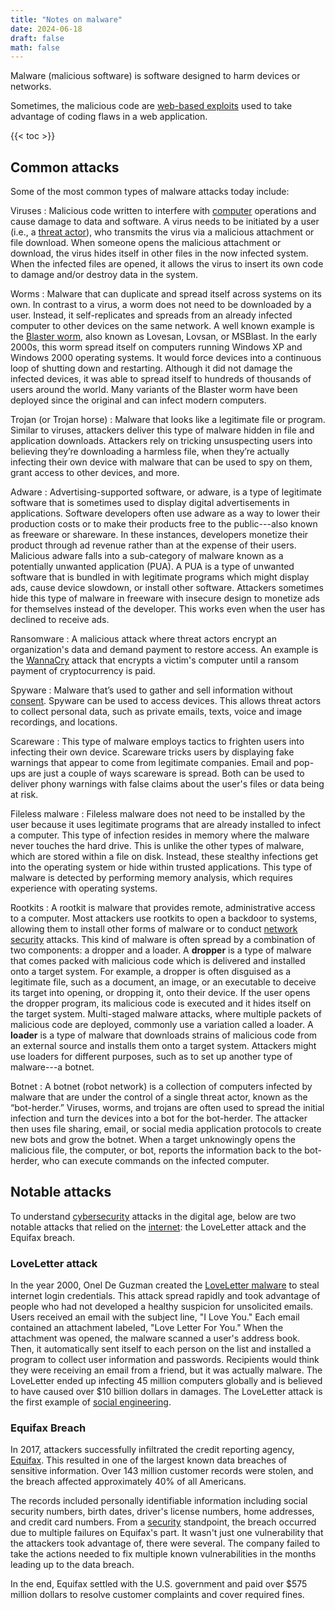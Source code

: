 ```yaml
---
title: "Notes on malware"
date: 2024-06-18
draft: false
math: false
---
```


Malware (malicious software) is software designed to harm devices or
networks.

Sometimes, the malicious code are [web-based exploits](/web-based-exploits)
used to take advantage of coding flaws in
a web application.

{{< toc >}}

## Common attacks

Some of the most common types of malware attacks today include:

Viruses
: Malicious code written to interfere with [computer](/computer)
operations and cause damage to data and software. A virus needs to be
initiated by a user (i.e., a [threat actor](/threat-actor)), who
transmits the virus via a malicious attachment or file download. When
someone opens the malicious attachment or download, the virus hides
itself in other files in the now infected system. When the infected
files are opened, it allows the virus to insert its own code to damage
and/or destroy data in the system.

Worms
: Malware that can duplicate and spread itself across systems on its
own. In contrast to a virus, a worm does not need to be downloaded by a
user. Instead, it self-replicates and spreads from an already infected
computer to other devices on the same network. A well known example is
the [Blaster worm](https://en.wikipedia.org/wiki/Blaster_(computer_worm)), also known as Lovesan, Lovsan, or MSBlast. In the
early 2000s, this worm spread itself on computers running Windows XP and
Windows 2000 operating systems. It would force devices into a continuous
loop of shutting down and restarting. Although it did not damage the
infected devices, it was able to spread itself to hundreds of thousands
of users around the world. Many variants of the Blaster worm have been
deployed since the original and can infect modern computers.

Trojan (or Trojan horse)
: Malware that looks like a legitimate file or program. Similar to
viruses, attackers deliver this type of malware hidden in file and
application downloads. Attackers rely on tricking unsuspecting users
into believing they’re downloading a harmless file, when they’re
actually infecting their own device with malware that can be used to spy
on them, grant access to other devices, and more.

Adware
: Advertising-supported software, or adware, is a type of legitimate
software that is sometimes used to display digital advertisements in
applications. Software developers often use adware as a way to lower
their production costs or to make their products free to the
public---also known as freeware or shareware. In these instances,
developers monetize their product through ad revenue rather than at the
expense of their users. Malicious adware falls into a sub-category of
malware known as a potentially unwanted application (PUA). A PUA is a
type of unwanted software that is bundled in with legitimate programs
which might display ads, cause device slowdown, or install other
software. Attackers sometimes hide this type of malware in freeware with
insecure design to monetize ads for themselves instead of the developer.
This works even when the user has declined to receive ads.

Ransomware
: A malicious attack where threat actors encrypt an organization's data
and demand payment to restore access. An example is the
[WannaCry](https://en.wikipedia.org/wiki/WannaCry_ransomware_attack)
attack that encrypts a victim's computer until a ransom payment of
cryptocurrency is paid.

Spyware
: Malware that’s used to gather and sell information without
[consent](/consent). Spyware can be used to access devices. This allows
threat actors to collect personal data, such as private emails, texts,
voice and image recordings, and locations.

Scareware
: This type of malware employs tactics to frighten users into infecting
their own device. Scareware tricks users by displaying fake warnings
that appear to come from legitimate companies. Email and pop-ups are
just a couple of ways scareware is spread. Both can be used to deliver
phony warnings with false claims about the user's files or data being at
risk.

Fileless malware
: Fileless malware does not need to be installed by the user because it
uses legitimate programs that are already installed to infect a
computer. This type of infection resides in memory where the malware
never touches the hard drive. This is unlike the other types of malware,
which are stored within a file on disk. Instead, these stealthy
infections get into the operating system or hide within trusted
applications. This type of malware is detected by performing memory
analysis, which requires experience with operating systems.

Rootkits
: A rootkit is malware that provides remote, administrative access to a
computer. Most attackers use rootkits to open a backdoor to systems,
allowing them to install other forms of malware or to conduct [network
security](/network-security) attacks. This kind of malware is often
spread by a combination of two components: a dropper and a loader. A
**dropper** is a type of malware that comes packed with malicious code
which is delivered and installed onto a target system. For example, a
dropper is often disguised as a legitimate file, such as a document, an
image, or an executable to deceive its target into opening, or dropping
it, onto their device. If the user opens the dropper program, its
malicious code is executed and it hides itself on the target system.
Multi-staged malware attacks, where multiple packets of malicious code
are deployed, commonly use a variation called a loader. A **loader** is
a type of malware that downloads strains of malicious code from an
external source and installs them onto a target system. Attackers might
use loaders for different purposes, such as to set up another type of
malware---a botnet.

Botnet
: A botnet (robot network) is a collection of computers infected by
malware that are under the control of a single threat actor, known as
the “bot-herder.” Viruses, worms, and trojans are often used to spread
the initial infection and turn the devices into a bot for the
bot-herder. The attacker then uses file sharing, email, or social media
application protocols to create new bots and grow the botnet. When a
target unknowingly opens the malicious file, the computer, or bot,
reports the information back to the bot-herder, who can execute commands
on the infected computer.

## Notable attacks

To understand [cybersecurity](/cybersecurity) attacks in the digital age,
below are two notable attacks that relied on the [internet](/internet):
the LoveLetter attack and the Equifax breach.

### LoveLetter attack

In the year 2000, Onel De Guzman created the [LoveLetter malware](https://en.wikipedia.org/wiki/ILOVEYOU) to steal
internet login credentials. This attack spread rapidly and took
advantage of people who had not developed a healthy suspicion for
unsolicited emails. Users received an email with the subject line, "I
Love You." Each email contained an attachment labeled, "Love Letter For
You." When the attachment was opened, the malware scanned a user's
address book. Then, it automatically sent itself to each person on the
list and installed a program to collect user information and passwords.
Recipients would think they were receiving an email from a friend, but
it was actually malware. The LoveLetter ended up infecting 45 million
computers globally and is believed to have caused over $10 billion
dollars in damages. The LoveLetter attack is the first example of
[social engineering](/social-engineering).

### Equifax Breach

In 2017, attackers successfully infiltrated the credit reporting agency,
[Equifax](https://en.wikipedia.org/wiki/2017_Equifax_data_breach).
This resulted in one of the largest known data breaches of
sensitive information. Over 143 million customer records were stolen,
and the breach affected approximately 40% of all Americans.

The records included personally identifiable information including
social security numbers, birth dates, driver's license numbers, home
addresses, and credit card numbers. From a [security](/security)
standpoint, the
breach occurred due to multiple failures on Equifax's part. It wasn't
just one vulnerability that the attackers took advantage of, there were
several. The company failed to take the actions needed to fix multiple
known vulnerabilities in the months leading up to the data breach.

In the end, Equifax settled with the U.S. government and paid over $575
million dollars to resolve customer complaints and cover required fines.
